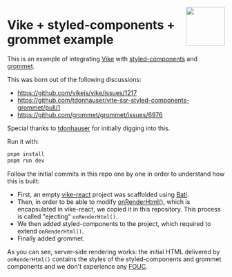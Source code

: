 [<img src="https://vike.dev/vike-readme.svg" align="right" height="90">](https://vike.dev)

# Vike + styled-components + grommet example

This is an example of integrating [Vike](https://vike.dev) with [styled-components](https://styled-components.com/)
and [grommet](https://v2.grommet.io/).

This was born out of the following discussions:
* https://github.com/vikejs/vike/issues/1217
* https://github.com/tdonhauser/vite-ssr-styled-components-grommet/pull/1
* https://github.com/grommet/grommet/issues/6976

Special thanks to [tdonhauser](https://github.com/tdonhauser) for initially digging into this.

Run it with:

```bash
pnpm install
pnpm run dev
```

Follow the initial commits in this repo one by one in order to understand how this is built:

* First, an empty [vike-react](https://github.com/vikejs/vike-react) project was scaffolded using
  [Bati](https://batijs.github.io/).
* Then, in order to be able to modify [onRenderHtml()](https://vike.dev/onRenderHtml), which is encapsulated in
  vike-react, we copied it in this repository. This process is called "ejecting" `onRenderHtml()`.
* We then added styled-components to the project, which required to extend `onRenderHtml()`.
* Finally added grommet.

As you can see, server-side rendering works: the initial HTML delivered by `onRenderHtml()` contains the styles of the
styled-components and grommet components and we don't experience any
[FOUC](https://en.wikipedia.org/wiki/Flash_of_unstyled_content).
